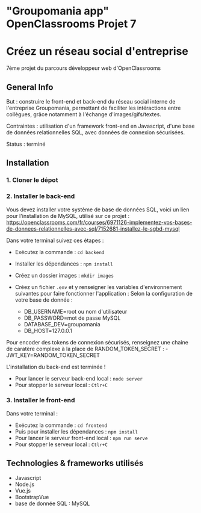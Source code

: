 # "Groupomania app" OpenClassrooms Projet 7
# Créez un réseau social d'entreprise
7ème projet du parcours développeur web d'OpenClassrooms

## General Info
But : construire le front-end et back-end du réseau social interne de l'entreprise Groupomania, permettant de faciliter les intéractions entre collègues, grâce notamment à l'échange d'images/gifs/textes.

Contraintes : utilisation d'un framework front-end en Javascript, d'une base de données relationnelles SQL, avec données de connexion sécurisées.

Status : terminé

## Installation
### 1. Cloner le dépot

### 2. Installer le back-end
Vous devez installer votre système de base de données SQL, voici un lien pour l'installation de MySQL, utilisé sur ce projet :
https://openclassrooms.com/fr/courses/6971126-implementez-vos-bases-de-donnees-relationnelles-avec-sql/7152681-installez-le-sgbd-mysql

Dans votre terminal suivez ces étapes :
- Exécutez la commande : `cd backend`
- Installer les dépendances : `npm install` 
- Créez un dossier images : `mkdir images`

- Créez un fichier `.env` et y renseigner les variables d'environnement suivantes pour faire fonctionner l'application :
Selon la configuration de votre base de donnée :
    - DB_USERNAME=root ou nom d'utilisateur
    - DB_PASSWORD=mot de passe MySQL
    - DATABASE_DEV=groupomania
    - DB_HOST=127.0.0.1

Pour encoder des tokens de connexion sécurisés, renseignez une chaine de caratère complexe à la place de RANDOM_TOKEN_SECRET :
    - JWT_KEY=RANDOM_TOKEN_SECRET 

L'installation du back-end est terminée !
- Pour lancer le serveur back-end local : `node server` 
- Pour stopper le serveur local : `Ctlr+C`

### 3. Installer le front-end
Dans votre terminal :
- Exécutez la commande : `cd frontend`
- Puis pour installer les dépendances : `npm install`  
- Pour lancer le serveur front-end local : `npm run serve` 
- Pour stopper le serveur local : `Ctlr+C`

## Technologies & frameworks utilisés
- Javascript
- Node.js
- Vue.js
- BootstrapVue
- base de donnée SQL : MySQL